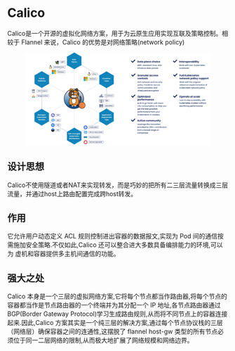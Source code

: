 # Calico

Calico是一个开源的虚拟化网络方案，用于为云原生应用实现互联及策略控制。相较于 Flannel 来说，Calico 的优势是对网络策略(network policy)

<figure><img src="../../../../../../.gitbook/assets/image (232).png" alt=""><figcaption></figcaption></figure>

## 设计思想

Calico不使用隧道或者NAT来实现转发，而是巧妙的把所有二三层流量转换成三层流量，并通过host上路由配置完成跨host转发。

## 作用

它允许用户动态定义 ACL 规则控制进出容器的数据报文,实现为 Pod 间的通信按需施加安全策略.不仅如此,Calico 还可以整合进大多数具备编排能力的环境,可以为 虚机和容器提供多主机间通信的功能。

## 强大之处

Calico 本身是一个三层的虚拟网络方案,它将每个节点都当作路由器,将每个节点的容器都当作是节点路由器的一个终端并为其分配一个 IP 地址,各节点路由器通过 BGP(Border Gateway Protocol)学习生成路由规则,从而将不同节点上的容器连接起来.因此,Calico 方案其实是一个纯三层的解决方案,通过每个节点协议栈的三层（网络层）确保容器之间的连通性,这摆脱了 flannel host-gw 类型的所有节点必须位于同一二层网络的限制,从而极大地扩展了网络规模和网络边界。
